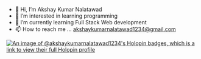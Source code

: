 - 👋 Hi, I’m Akshay Kumar Nalatawad
- 👀 I’m interested in learning programming
- 🌱 I’m currently learning Full Stack Web development
- 📫 How to reach me ... akshaykumarnalatawad1234@gmail.com

<!---
akshaykumarnalatawad1234/akshaykumarnalatawad1234 is a ✨ special ✨ repository because its `README.md` (this file) appears on your GitHub profile.
You can click the Preview link to take a look at your changes.
--->
[![An image of @akshaykumarnalatawad1234's Holopin badges, which is a link to view their full Holopin profile](https://holopin.me/akshaykumarnalatawad1234)](https://holopin.io/@akshaykumarnalatawad1234)
